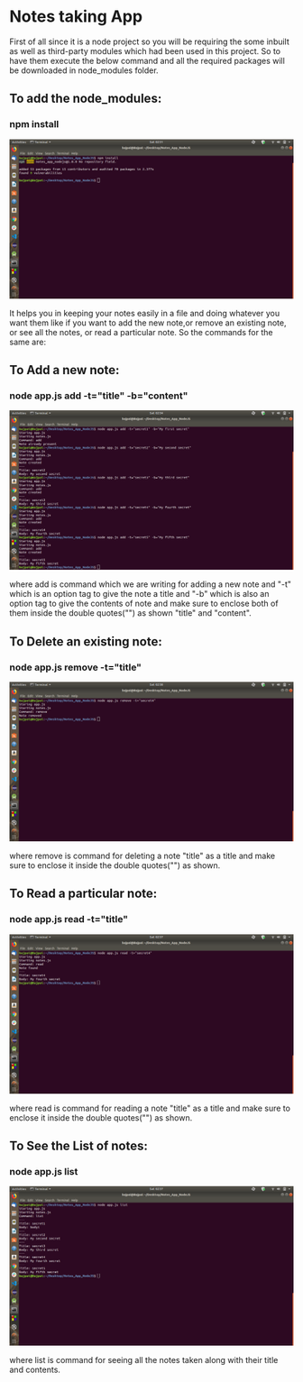 # Notes taking App

First of all since it is a node project so you will be requiring the some inbuilt as well as third-party modules which had been used in this project. So to have them execute the below command and all the required packages will be downloaded in node_modules folder.

## To add the node_modules:

### npm install

![](images/modules.png)

It helps you in keeping your notes easily in a file and doing whatever you want them like if you want to add the new note,or remove an existing note, or see all the notes, or read a particular note. So the commands for the same are:

## To Add a new note:

### node app.js add -t="title" -b="content"
  
![](images/add_note.png)

where add is command which we are writing for adding a new note and "-t" which is an option tag to give the note a title and "-b" which is also an option tag to give the contents of note and make sure to enclose both of them inside the double quotes("") as shown "title" and "content".
  
## To Delete an existing note:

### node app.js remove -t="title"
  
![](images/remove_note.png)
  
where remove is command for deleting a note "title" as a title and make sure to enclose it inside the double quotes("") as shown.
  
## To Read a particular note:

### node app.js read -t="title"
  
![](images/read_note.png)
  
where read is command for reading a note "title" as a title and make sure to enclose it inside the double quotes("") as shown.

## To See the List of notes:

### node app.js list

![](images/notes_list.png)

where list is command for seeing all the notes taken along with their title and contents.
